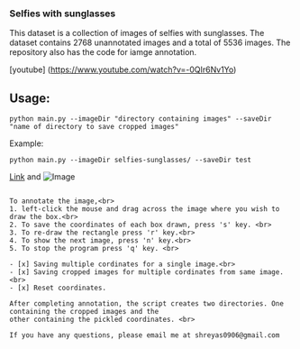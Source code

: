 ### Selfies with sunglasses

This dataset is a collection of images of selfies with sunglasses. The dataset contains 2768 unannotated images and a total of 5536 images.
The repository also has the code for iamge annotation.

[youtube] (https://www.youtube.com/watch?v=-0QIr6Nv1Yo)

## Usage:
```
python main.py --imageDir "directory containing images" --saveDir "name of directory to save cropped images"
```
Example:
```
python main.py --imageDir selfies-sunglasses/ --saveDir test
```
[Link](url) and ![Image](src)
```

To annotate the image,<br>
1. left-click the mouse and drag across the image where you wish to draw the box.<br>
2. To save the coordinates of each box drawn, press 's' key. <br>
3. To re-draw the rectangle press 'r' key.<br>
4. To show the next image, press 'n' key.<br>
5. To stop the program press 'q' key. <br>

- [x] Saving multiple cordinates for a single image.<br>
- [x] Saving cropped images for multiple cordinates from same image.<br>
- [x] Reset coordinates.

After completing annotation, the script creates two directories. One containing the cropped images and the
other containing the pickled coordinates. <br>

If you have any questions, please email me at shreyas0906@gmail.com
